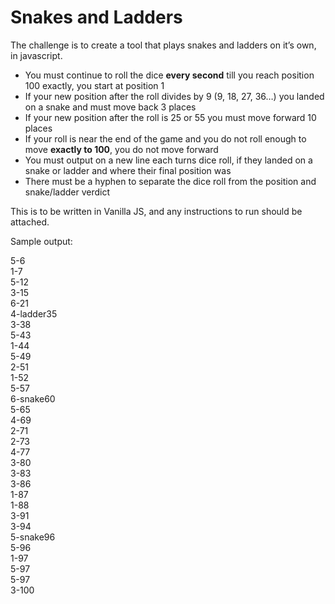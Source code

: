 # Snakes and Ladders

The challenge is to create a tool that plays snakes and ladders on it’s own, in javascript.

* You must continue to roll the dice **every second** till you reach position 100 exactly, you start at position 1
* If your new position after the roll divides by 9 (9, 18, 27, 36…) you landed on a snake and must move back 3 places
* If your new position after the roll is 25 or 55 you must move forward 10 places
* If your roll is near the end of the game and you do not roll enough to move **exactly to 100**, you do not move forward
* You must output on a new line each turns dice roll, if they landed on a snake or ladder and where their final position was
* There must be a hyphen to separate the dice roll from the position and snake/ladder verdict

This is to be written in Vanilla JS, and any instructions to run should be attached.

Sample output:

5-6  
1-7  
5-12  
3-15  
6-21  
4-ladder35  
3-38  
5-43  
1-44  
5-49  
2-51  
1-52  
5-57  
6-snake60  
5-65  
4-69  
2-71  
2-73  
4-77  
3-80  
3-83  
3-86  
1-87  
1-88  
3-91  
3-94  
5-snake96  
5-96  
1-97  
5-97  
5-97  
3-100  
